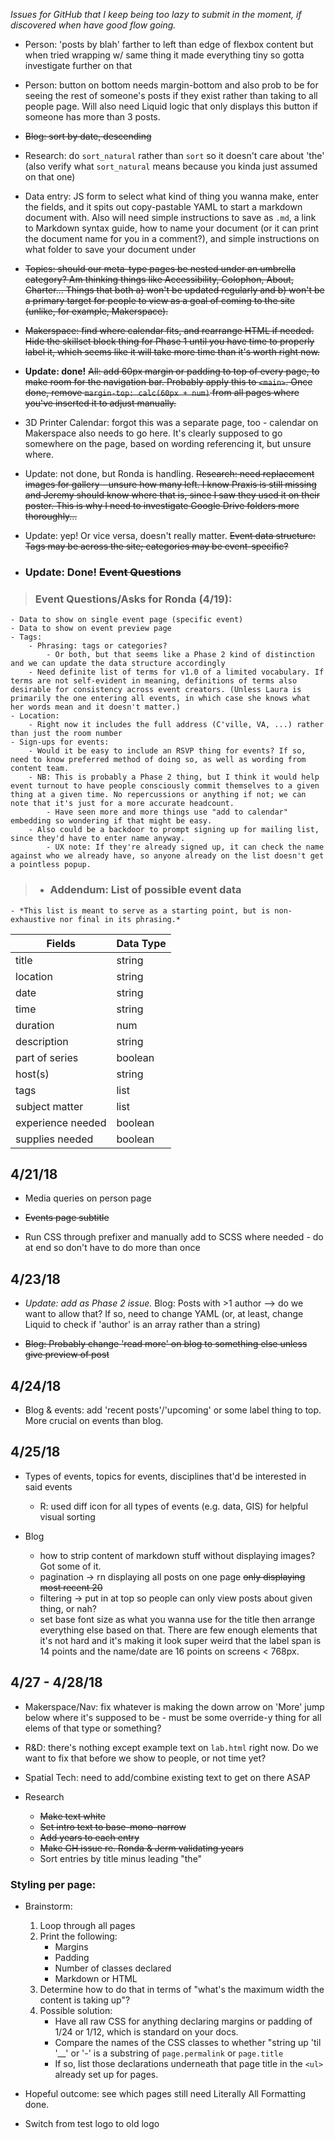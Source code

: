 *Issues for GitHub that I keep being too lazy to submit in the moment, if discovered when have good flow going.*

- Person: 'posts by blah' farther to left than edge of flexbox content but when tried wrapping w/ same thing it made everything tiny so gotta investigate further on that

- Person: button on bottom needs margin-bottom and also prob to be for seeing the rest of someone's posts if they exist rather than taking to all people page. Will also need Liquid logic that only displays this button if someone has more than 3 posts.

- ~~Blog: sort by date, descending~~

- Research: do `sort_natural` rather than `sort` so it doesn't care about 'the' (also verify what `sort_natural` means because you kinda just assumed on that one)

- Data entry: JS form to select what kind of thing you wanna make, enter the fields, and it spits out copy-pastable YAML to start a markdown document with. Also will need simple instructions to save as `.md`, a link to Markdown syntax guide, how to name your document (or it can print the document name for you in a comment?), and simple instructions on what folder to save your document under

- ~~Topics: should our meta-type pages be nested under an umbrella category? Am thinking things like Accessibility, Colophon, About, Charter... Things that both a) won't be updated regularly and b) won't be a primary target for people to view as a goal of coming to the site (unlike, for example, Makerspace).~~

- ~~Makerspace: find where calendar fits, and rearrange HTML if needed. Hide the skillset block thing for Phase 1 until you have time to properly label it, which seems like it will take more time than it's worth right now.~~

- **Update: done!** ~~All: add 60px margin or padding to top of every page, to make room for the navigation bar. Probably apply this to `<main>`. Once done, remove `margin-top: calc(60px + num)` from all pages where you've inserted it to adjust manually.~~

- 3D Printer Calendar: forgot this was a separate page, too - calendar on Makerspace also needs to go here. It's clearly supposed to go somewhere on the page, based on wording referencing it, but unsure where.

- Update: not done, but Ronda is handling. ~~Research: need replacement images for gallery - unsure how many left. I know Praxis is still missing and Jeremy should know where that is, since I saw they used it on their poster. This is why I need to investigate Google Drive folders more thoroughly...~~

- Update: yep! Or vice versa, doesn't really matter. ~~Event data structure: Tags may be across the site; categories may be event-specific?~~

- ### Update: Done! ~~Event Questions~~
> ### Event Questions/Asks for Ronda (4/19):
	- Data to show on single event page (specific event)
	- Data to show on event preview page
	- Tags:
		- Phrasing: tags or categories?
			- Or both, but that seems like a Phase 2 kind of distinction and we can update the data structure accordingly
		- Need definite list of terms for v1.0 of a limited vocabulary. If terms are not self-evident in meaning, definitions of terms also desirable for consistency across event creators. (Unless Laura is primarily the one entering all events, in which case she knows what her words mean and it doesn't matter.)
	- Location:
		- Right now it includes the full address (C'ville, VA, ...) rather than just the room number
	- Sign-ups for events:
		- Would it be easy to include an RSVP thing for events? If so, need to know preferred method of doing so, as well as wording from content team.
		- NB: This is probably a Phase 2 thing, but I think it would help event turnout to have people consciously commit themselves to a given thing at a given time. No repercussions or anything if not; we can note that it's just for a more accurate headcount.
			- Have seen more and more things use "add to calendar" embedding so wondering if that might be easy.
		- Also could be a backdoor to prompt signing up for mailing list, since they'd have to enter name anyway. 
			- UX note: If they're already signed up, it can check the name against who we already have, so anyone already on the list doesn't get a pointless popup.

> - ### Addendum: List of possible event data
	- *This list is meant to serve as a starting point, but is non-exhaustive nor final in its phrasing.*

Fields | Data Type
------ | ---------
title | string
location | string
date | string
time | string
duration | num
description | string
part of series | boolean
host(s) | string
tags | list
subject matter | list
experience needed | boolean
supplies needed | boolean

## 4/21/18

- Media queries on person page

- ~~Events page subtitle~~

- Run CSS through prefixer and manually add to SCSS where needed - do at end so don't have to do more than once

## 4/23/18

- *Update: add as Phase 2 issue.* Blog: Posts with >1 author --> do we want to allow that? If so, need to change YAML (or, at least, change Liquid to check if 'author' is an array rather than a string)

- ~~Blog: Probably change 'read more' on blog to something else unless give preview of post~~

## 4/24/18

- Blog & events: add 'recent posts'/'upcoming' or some label thing to top. More crucial on events than blog.

## 4/25/18

- Types of events, topics for events, disciplines that'd be interested in said events
	- R: used diff icon for all types of events (e.g. data, GIS) for helpful visual sorting

- Blog
	- how to strip content of markdown stuff without displaying images? Got some of it.
	- pagination -> rn displaying all posts on one page ~~only displaying most recent 20~~
	- filtering -> put in at top so people can only view posts about given thing, or nah?
	- set base font size as what you wanna use for the title then arrange everything else based on that. There are few enough elements that it's not hard and it's making it look super weird that the label span is 14 points and the name/date are 16 points on screens < 768px.

## 4/27 - 4/28/18

- Makerspace/Nav: fix whatever is making the down arrow on 'More' jump below where it's supposed to be - must be some override-y thing for all elems of that type or something?

- R&D: there's nothing except example text on `lab.html` right now. Do we want to fix that before we show to people, or not time yet?

- Spatial Tech: need to add/combine existing text to get on there ASAP

- Research
  - ~~Make text white~~
  - ~~Set intro text to base-mono-narrow~~
  - ~~Add years to each entry~~
  - ~~Make GH issue re. Ronda & Jerm validating years~~
  - Sort entries by title minus leading "the"

### Styling per page:

- Brainstorm: 
	1. Loop through all pages
	2. Print the following:
		- Margins
		- Padding
		- Number of classes declared
		- Markdown or HTML
	3. Determine how to do that in terms of "what's the maximum width the content is taking up"?
	4. Possible solution:
		- Have all raw CSS for anything declaring margins or padding of 1/24 or 1/12, which is standard on your docs.
		- Compare the names of the CSS classes to whether "string up 'til '__' or '-' is a substring of `page.permalink` or `page.title`
		- If so, list those declarations underneath that page title in the `<ul>` already set up for pages.

- Hopeful outcome: see which pages still need Literally All Formatting done.

- Switch from test logo to old logo